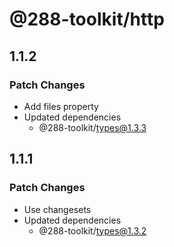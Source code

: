 # @288-toolkit/http

## 1.1.2

### Patch Changes

- Add files property
- Updated dependencies
  - @288-toolkit/types@1.3.3

## 1.1.1

### Patch Changes

- Use changesets
- Updated dependencies
  - @288-toolkit/types@1.3.2
